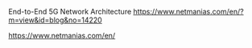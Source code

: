 End-to-End 5G Network Architecture
https://www.netmanias.com/en/?m=view&id=blog&no=14220

https://www.netmanias.com/en/